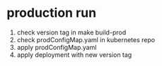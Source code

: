 # production run
1. check version tag in make build-prod
2. check prodConfigMap.yaml in kubernetes repo
3. apply prodConfigMap.yaml
4. apply deployment with new version tag